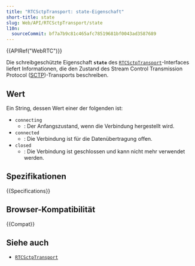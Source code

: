 ```yaml
---
title: "RTCSctpTransport: state-Eigenschaft"
short-title: state
slug: Web/API/RTCSctpTransport/state
l10n:
  sourceCommit: bf7a7b9c81c465afc78519681bf0043ad3587689
---
```


{{APIRef("WebRTC")}}

Die schreibgeschützte Eigenschaft **`state`** des [`RTCSctpTransport`](/de/docs/Web/API/RTCSctpTransport)-Interfaces liefert Informationen, die den Zustand des Stream Control Transmission Protocol ([SCTP](/de/docs/Glossary/SCTP))-Transports beschreiben.

## Wert

Ein String, dessen Wert einer der folgenden ist:

- `connecting`
  - : Der Anfangszustand, wenn die Verbindung hergestellt wird.
- `connected`
  - : Die Verbindung ist für die Datenübertragung offen.
- `closed`
  - : Die Verbindung ist geschlossen und kann nicht mehr verwendet werden.

## Spezifikationen

{{Specifications}}

## Browser-Kompatibilität

{{Compat}}

## Siehe auch

- [`RTCSctpTransport`](/de/docs/Web/API/RTCSctpTransport)
